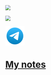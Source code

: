 [![](https://readme-typing-svg.herokuapp.com?font=Fira+Code&pause=1000&color=1CF70E&random=false&width=600&lines=Hi!+My+name+is+Oleg%2C+I+am+a+Front-end+developer)](https://github.com/ArefevOleg)


[![](https://readme-typing-svg.herokuapp.com?font=Fira+Code&duration=15000&pause=1000&color=00F743&random=false&width=435&lines=THE+LIFE+OF+CODER)](https://music.yandex.ru/users/akido-rus/playlists/1001)

[![](/images/telegram-svgrepo-com.svg)](https://t.me/arefevoleg) 

<!-- [![](/images/js-svgrepo-com.svg)](https://ru.wikipedia.org/wiki/JavaScript)
[![](/images/html-5-svgrepo-com.svg)](https://ru.wikipedia.org/wiki/HTML)
[![](/images/css-3-svgrepo-com.svg)](https://ru.wikipedia.org/wiki/CSS) -->

# [My notes](./adaptive.md)